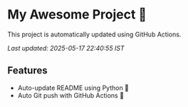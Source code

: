 # My Awesome Project 🚀

This project is automatically updated using GitHub Actions.

_Last updated: 2025-05-17 22:40:55 IST_

## Features
- Auto-update README using Python 🐍
- Auto Git push with GitHub Actions 🤖
